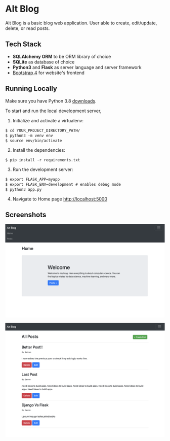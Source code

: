 # Alt Blog

Alt Blog is a basic blog web application. User able to create, edit/update, delete, or read posts. 

## Tech Stack

* **SQLAlchemy ORM** to be ORM library of choice
* **SQLite** as database of choice
* **Python3** and **Flask** as server language and server framework
* [Bootstrap 4](https://getbootstrap.com/docs/3.4/customize/) for website's frontend

## Running Locally

Make sure you have Python 3.8 [downloads](https://www.python.org/downloads/).

To start and run the local development server,

1. Initialize and activate a virtualenv:
  ```
  $ cd YOUR_PROJECT_DIRECTORY_PATH/
  $ python3 -m venv env
  $ source env/bin/activate
  ```

2. Install the dependencies:
  ```
  $ pip install -r requirements.txt
  ```

3. Run the development server:
  ```
  $ export FLASK_APP=myapp
  $ export FLASK_ENV=development # enables debug mode
  $ python3 app.py
  ```

4. Navigate to Home page [http://localhost:5000](http://localhost:5000)

## Screenshots

![homepage](homepage.png)

![postspage](postpage.png)
